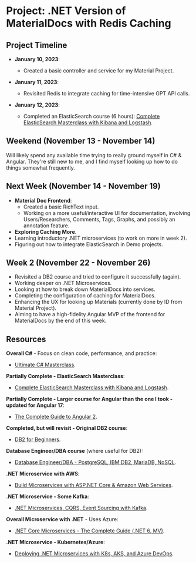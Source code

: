# Project: .NET Version of MaterialDocs with Redis Caching

## Project Timeline

- **January 10, 2023**:
  - Created a basic controller and service for my Material Project.

- **January 11, 2023**:
  - Revisited Redis to integrate caching for time-intensive GPT API calls.

- **January 12, 2023**:
  - Completed an ElasticSearch course (6 hours):
    [Complete ElasticSearch Masterclass with Kibana and Logstash](https://www.udemy.com/course/complete-elasticsearch-masterclass-with-kibana-and-logstash).

## Weekend (November 13 - November 14)

Will likely spend any available time trying to really ground myself in C# & Angular. They're still new to me, and I find myself looking up how to do things somewhat frequently.

## Next Week (November 14 - November 19)

- **Material Doc Frontend**:
  - Created a basic RichText input.
  - Working on a more useful/interactive UI for documentation, involving Users/Researchers, Comments, Tags, Graphs, and possibly an annotation feature.
- **Exploring Caching More**.
- Learning introductory .NET microservices (to work on more in week 2).
- Figuring out how to integrate ElasticSearch in Demo projects.

## Week 2 (November 22 - November 26)

- Revisited a DB2 course and tried to configure it successfully (again).
- Working deeper on .NET Microservices.
- Looking at how to break down MaterialDocs into services.
- Completing the configuration of caching for MaterialDocs.
- Enhancing the UX for looking up Materials (currently done by ID from Material Project).
- Aiming to have a high-fidelity Angular MVP of the frontend for MaterialDocs by the end of this week.

## Resources

**Overall C#** - Focus on clean code, performance, and practice:
- [Ultimate C# Masterclass](https://www.udemy.com/course/ultimate-csharp-masterclass).

**Partially Complete - ElasticSearch Masterclass**:
- [Complete ElasticSearch Masterclass with Kibana and Logstash](https://www.udemy.com/course/complete-elasticsearch-masterclass-with-kibana-and-logstash).

**Partially Complete - Larger course for Angular than the one I took - updated for Angular 17**:
- [The Complete Guide to Angular 2](https://www.udemy.com/course/the-complete-guide-to-angular-2).

**Completed, but will revisit - Original DB2 course**:
- [DB2 for Beginners](https://www.udemy.com/course/db2-for-beginners/learn/lecture).

**Database Engineer/DBA course** (where useful for DB2):
- [Database Engineer/DBA - PostgreSQL, IBM DB2, MariaDB, NoSQL](https://www.udemy.com/course/database-engineerdba-postgresql-ibm-db2-mariadbnosql/learn/lecture).

**.NET Microservice with AWS**:
- [Build Microservices with ASP.NET Core & Amazon Web Services](https://www.udemy.com/course/build-microservices-with-aspnet-core-amazon-web-services).

**.NET Microservice - Some Kafka**:
- [.NET Microservices, CQRS, Event Sourcing with Kafka](https://www.udemy.com/course/net-microservices-cqrs-event-sourcing-with-kafka).

**Overall Microservice with .NET** - Uses Azure:
- [.NET Core Microservices - The Complete Guide (.NET 6, MV)](https://www.udemy.com/course/net-core-microservices-the-complete-guide-net-6-mv).

**.NET Microservice - Kubernetes/Azure**:
- [Deploying .NET Microservices with K8s, AKS, and Azure DevOps](https://www.udemy.com/course/deploying-net-microservices-with-k8s-aks-and-azure-devops).
